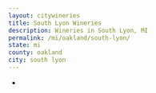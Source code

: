 ```yaml
---
layout: citywineries
title: South Lyon Wineries
description: Wineries in South Lyon, MI
permalink: /mi/oakland/south-lyon/
state: mi
county: oakland
city: south lyon
---
```

-
